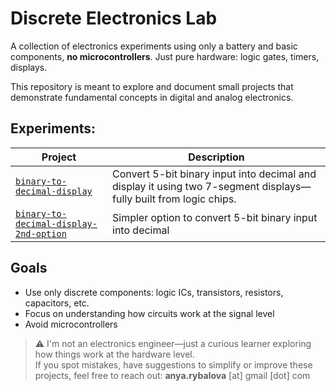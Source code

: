# Discrete Electronics Lab

A collection of electronics experiments using only a battery and basic components, **no microcontrollers**. Just pure hardware: logic gates, timers, displays.

This repository is meant to explore and document small projects that demonstrate fundamental concepts in digital and analog electronics.

## Experiments:
| Project | Description |
|--------|-------------|
| [`binary-to-decimal-display`](./binary-to-decimal-display) | Convert 5-bit binary input into decimal and display it using two 7-segment displays—fully built from logic chips. |
| [`binary-to-decimal-display-2nd-option`](./binary-to-decimal-display-2nd-option) | Simpler option to convert 5-bit binary input into decimal |


## Goals
- Use only discrete components: logic ICs, transistors, resistors, capacitors, etc.
- Focus on understanding how circuits work at the signal level
- Avoid microcontrollers


> ⚠️ I'm not an electronics engineer—just a curious learner exploring how things work at the hardware level.  
> If you spot mistakes, have suggestions to simplify or improve these projects, feel free to reach out: **anya.rybalova** [at] gmail [dot] com

